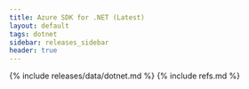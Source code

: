 ```yaml
---
title: Azure SDK for .NET (Latest)
layout: default
tags: dotnet
sidebar: releases_sidebar
header: true
---
```

{% include releases/data/dotnet.md %}
{% include refs.md %}
